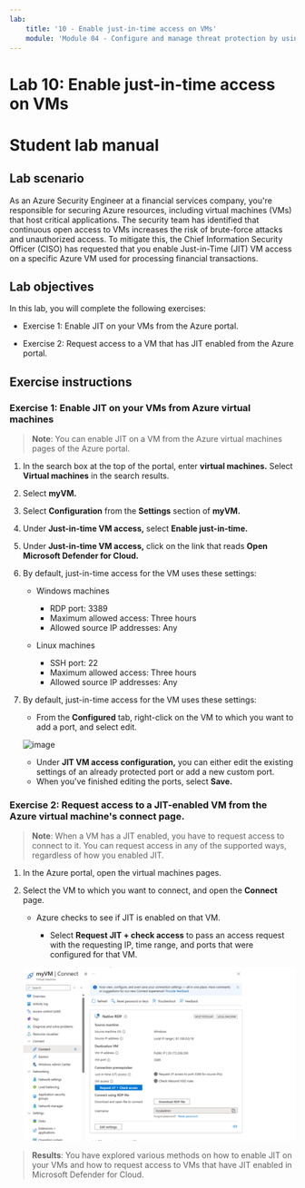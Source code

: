 ```yaml
---
lab:
    title: '10 - Enable just-in-time access on VMs'    
    module: 'Module 04 - Configure and manage threat protection by using Microsoft Defender for Cloud'
---
```


# Lab 10: Enable just-in-time access on VMs

# Student lab manual

## Lab scenario

As an Azure Security Engineer at a financial services company, you're responsible for securing Azure resources, including virtual machines (VMs) that host critical applications. The security team has identified that continuous open access to VMs increases the risk of brute-force attacks and unauthorized access. To mitigate this, the Chief Information Security Officer (CISO) has requested that you enable Just-in-Time (JIT) VM access on a specific Azure VM used for processing financial transactions.

## Lab objectives

In this lab, you will complete the following exercises:

- Exercise 1: Enable JIT on your VMs from the Azure portal.

- Exercise 2: Request access to a VM that has JIT enabled from the Azure portal.

## Exercise instructions 

### Exercise 1: Enable JIT on your VMs from Azure virtual machines

>**Note**: You can enable JIT on a VM from the Azure virtual machines pages of the Azure portal.

1. In the search box at the top of the portal, enter **virtual machines.** Select **Virtual machines** in the search results.

2. Select **myVM.**
 
3. Select **Configuration** from the **Settings** section of **myVM.**
   
4. Under **Just-in-time VM access,** select **Enable just-in-time.**

5. Under **Just-in-time VM access,** click on the link that reads **Open Microsoft Defender for Cloud.**

6. By default, just-in-time access for the VM uses these settings:

   - Windows machines
   
     - RDP port: 3389
     - Maximum allowed access: Three hours
     - Allowed source IP addresses: Any

   - Linux machines
     - SSH port: 22
     - Maximum allowed access: Three hours
     - Allowed source IP addresses: Any
   
7. By default, just-in-time access for the VM uses these settings:

   - From the **Configured** tab, right-click on the VM to which you want to add a port, and select edit.

   ![image](https://github.com/user-attachments/assets/aa4ded55-c5b1-4d40-b5a0-a4c33b9eb81b)
   
   - Under **JIT VM access configuration,** you can either edit the existing settings of an already protected port or add a new custom port.
   - When you've finished editing the ports, select **Save.**   

### Exercise 2: Request access to a JIT-enabled VM from the Azure virtual machine's connect page.

>**Note**: When a VM has a JIT enabled, you have to request access to connect to it. You can request access in any of the supported ways, regardless of how you enabled JIT.
   
1. In the Azure portal, open the virtual machines pages.

2. Select the VM to which you want to connect, and open the **Connect** page.

   - Azure checks to see if JIT is enabled on that VM.

         
        - Select **Request JIT + check access** to pass an access request with the requesting IP, time range, and ports that were configured for that VM.
    
 
   ![Request JIT + check access.](../media/connect-rdp-jit.png)

> **Results**: You have explored various methods on how to enable JIT on your VMs and how to request access to VMs that have JIT enabled in Microsoft Defender for Cloud.
